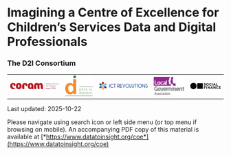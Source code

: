 
# Imagining a Centre of Excellence for Children’s Services Data and Digital Professionals

### The D2I Consortium
<!--- self-contained logo block (css only applies here) -->
<style>
.md-typeset table.gallery {
  table-layout: fixed; width: 100%;
  border-collapse: collapse; margin: 0;
}
.md-typeset table.gallery td {
  padding: .25rem; text-align: center; vertical-align: middle; border: 0;
}
.md-typeset img.gallery-img {
  display: block; max-width: 100%;
  height: 50px;           /* force height */
  object-fit: contain;    /* letterbox inside box */
  margin: 0 auto;
}
/* mobile shrink */
@media (max-width: 700px){
  .md-typeset img.gallery-img { height: 40px; }
}
</style>

<table class="gallery">
  <tr>
    <td><img src="assets/img/Picture1.png" class="gallery-img" alt="logo for Coram"></td>
    <td><img src="assets/img/Picture2.png" class="gallery-img" alt="logo for Data to Insight"></td>
    <td><img src="assets/img/Picture3.png" class="gallery-img" alt="logo for ICT Revolutions"></td>
    <td><img src="assets/img/Picture4.png" class="gallery-img" alt="logo for the Local Government Association"></td>
    <td><img src="assets/img/Picture5.png" class="gallery-img" alt="logo for Social Finance"></td>
  </tr>
</table>
<!--- end of logo block -->




Last updated: 2025-10-22

Please navigate using search icon or left side menu (or top menu if browsing on mobile). An accompanying PDF copy of this material is available at [*https://www.datatoinsight.org/coe*](https://www.datatoinsight.org/coe)



